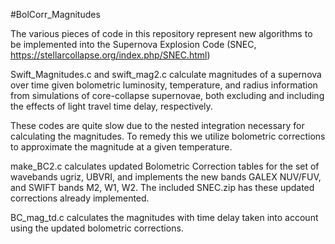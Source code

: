 #BolCorr_Magnitudes

The various pieces of code in this repository represent new algorithms to be implemented into the Supernova Explosion Code (SNEC, https://stellarcollapse.org/index.php/SNEC.html)

Swift_Magnitudes.c and swift_mag2.c calculate magnitudes of a supernova over time given bolometric luminosity, temperature, and radius information from simulations of core-collapse supernovae, both excluding and including the effects of light travel time delay, respectively.

These codes are quite slow due to the nested integration necessary for calculating the magnitudes. To remedy this we utilize bolometric corrections to approximate the magnitude at a given temperature. 

make_BC2.c calculates updated Bolometric Correction tables for the set of wavebands ugriz, UBVRI, and implements the new bands GALEX NUV/FUV, and SWIFT bands M2, W1, W2. The included SNEC.zip has these updated corrections already implemented. 

BC_mag_td.c calculates the magnitudes with time delay taken into account using the updated bolometric corrections. 




